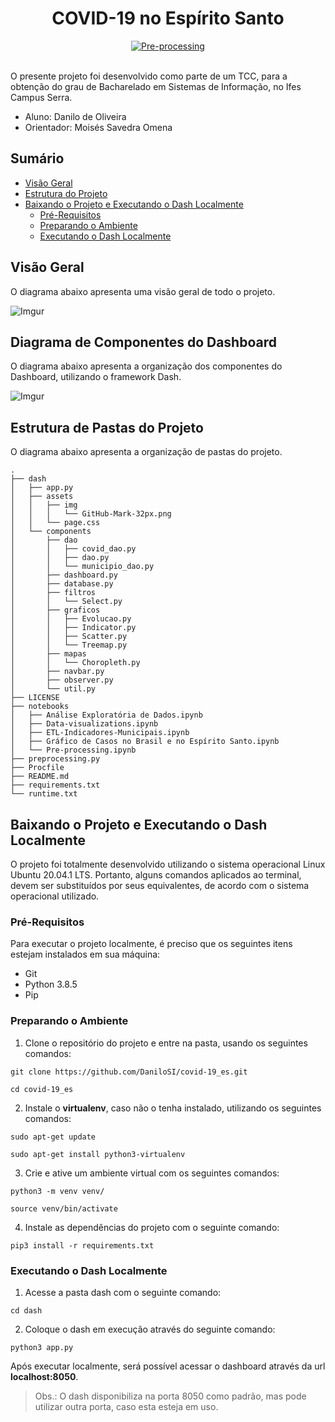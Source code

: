 <div align="center">
  <h1>COVID-19 no Espírito Santo</h1>
</div>

<div align="center">
  <!-- Pre-processing Status -->
  <a href="https://github.com/DaniloSI/covid-19_es/actions/workflows/ETL-Covid.yml">
    <img src="https://github.com/DaniloSI/covid-19_es/actions/workflows/ETL-Covid.yml/badge.svg?event=schedule" alt="Pre-processing" />
  </a>
  <br />
  <br />
</div>

O presente projeto foi desenvolvido como parte de um TCC, para a obtenção do grau de Bacharelado em Sistemas de Informação, no Ifes Campus Serra.

- Aluno: Danilo de Oliveira
- Orientador: Moisés Savedra Omena

## Sumário

- [Visão Geral](https://github.com/DaniloSI/covid-19_es#vis%C3%A3o-geral)
- [Estrutura do Projeto](https://github.com/DaniloSI/covid-19_es#estrutura-do-projeto)
- [Baixando o Projeto e Executando o Dash Localmente](https://github.com/DaniloSI/covid-19_es#baixando-o-projeto-e-executando-o-dash-localmente)
  - [Pré-Requisitos](https://github.com/DaniloSI/covid-19_es#pr%C3%A9-requisitos)
  - [Preparando o Ambiente](https://github.com/DaniloSI/covid-19_es#preparando-o-ambiente)
  - [Executando o Dash Localmente](https://github.com/DaniloSI/covid-19_es#executando-o-dash-localmente)

## Visão Geral

O diagrama abaixo apresenta uma visão geral de todo o projeto.

![Imgur](https://i.imgur.com/9cPmLdE.png)

## Diagrama de Componentes do Dashboard

O diagrama abaixo apresenta a organização dos componentes do Dashboard, utilizando o framework Dash.

![Imgur](https://i.imgur.com/jNmj3zx.png)

## Estrutura de Pastas do Projeto

O diagrama abaixo apresenta a organização de pastas do projeto.

```
.
├── dash
│   ├── app.py
│   ├── assets
│   │   ├── img
│   │   │   └── GitHub-Mark-32px.png
│   │   └── page.css
│   └── components
│       ├── dao
│       │   ├── covid_dao.py
│       │   ├── dao.py
│       │   └── municipio_dao.py
│       ├── dashboard.py
│       ├── database.py
│       ├── filtros
│       │   └── Select.py
│       ├── graficos
│       │   ├── Evolucao.py
│       │   ├── Indicator.py
│       │   ├── Scatter.py
│       │   └── Treemap.py
│       ├── mapas
│       │   └── Choropleth.py
│       ├── navbar.py
│       ├── observer.py
│       └── util.py
├── LICENSE
├── notebooks
│   ├── Análise Exploratória de Dados.ipynb
│   ├── Data-visualizations.ipynb
│   ├── ETL-Indicadores-Municipais.ipynb
│   ├── Gráfico de Casos no Brasil e no Espírito Santo.ipynb
│   └── Pre-processing.ipynb
├── preprocessing.py
├── Procfile
├── README.md
├── requirements.txt
└── runtime.txt
```

## Baixando o Projeto e Executando o Dash Localmente

O projeto foi totalmente desenvolvido utilizando o sistema operacional Linux Ubuntu 20.04.1 LTS. Portanto, alguns comandos aplicados ao terminal, devem ser substituídos por seus equivalentes, de acordo com o sistema operacional utilizado.

### Pré-Requisitos

Para executar o projeto localmente, é preciso que os seguintes itens estejam instalados em sua máquina:

- Git
- Python 3.8.5
- Pip

### Preparando o Ambiente

1. Clone o repositório do projeto e entre na pasta, usando os seguintes comandos:

```
git clone https://github.com/DaniloSI/covid-19_es.git
```

```
cd covid-19_es
```

2. Instale o **virtualenv**, caso não o tenha instalado, utilizando os seguintes comandos:

```
sudo apt-get update
```

```
sudo apt-get install python3-virtualenv
```

3. Crie e ative um ambiente virtual com os seguintes comandos:

```
python3 -m venv venv/
```

```
source venv/bin/activate
```

4. Instale as dependências do projeto com o seguinte comando:

```
pip3 install -r requirements.txt
```

### Executando o Dash Localmente

1. Acesse a pasta dash com o seguinte comando:

```
cd dash
```

2. Coloque o dash em execução através do seguinte comando:

```
python3 app.py
```

Após executar localmente, será possível acessar o dashboard através da url **localhost:8050**.

> Obs.: O dash disponibiliza na porta 8050 como padrão, mas pode utilizar outra porta, caso esta esteja em uso.
